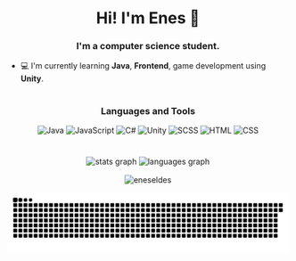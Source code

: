 <h1 align="center">Hi! I'm Enes 👋</h1>
<h3 align="center">I'm a computer science student.</h3>

- 💻 I'm currently learning **Java**, **Frontend**, game development using **Unity**.

#

<h3 align="center">Languages and Tools</h3>
<div align="center">
  <img src="https://cdn.jsdelivr.net/gh/devicons/devicon/icons/java/java-original.svg" alt="Java" width="40" height="40" />
  <img src="https://cdn.jsdelivr.net/gh/devicons/devicon/icons/javascript/javascript-original.svg" alt="JavaScript" width="40" height="40" />
  <img src="https://cdn.jsdelivr.net/gh/devicons/devicon/icons/csharp/csharp-original.svg" alt="C#" width="40" height="40" />
  <img src="https://cdn.jsdelivr.net/gh/devicons/devicon/icons/unity/unity-original.svg" alt="Unity" width="40" height="40" />
  <img src="https://cdn.jsdelivr.net/gh/devicons/devicon/icons/sass/sass-original.svg" alt="SCSS" width="40" height="40" />
  <img src="https://cdn.jsdelivr.net/gh/devicons/devicon/icons/html5/html5-original.svg" alt="HTML" width="40" height="40" />
  <img src="https://cdn.jsdelivr.net/gh/devicons/devicon/icons/css3/css3-original.svg" alt="CSS" width="40" height="40" />
</div>

#

<div align="center">
  <img src="https://github-readme-stats.vercel.app/api/top-langs?username=eneseldes&show_icons=true&locale=en&layout=compact" height="150" alt="stats graph"  />
  <img src="https://github-readme-stats.vercel.app/api?username=eneseldes&show_icons=true&locale=en" height="150" alt="languages graph"  />
</div>

<div align="center">
  <p><img align="center" src="https://github-readme-streak-stats.herokuapp.com/?user=eneseldes&" alt="eneseldes" /></p>
</div>

![snake animation](https://github.com/eneseldes/eneseldes/blob/output/github-snake.svg)
